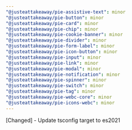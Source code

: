 ```yaml
---
"@justeattakeaway/pie-assistive-text": minor
"@justeattakeaway/pie-button": minor
"@justeattakeaway/pie-card": minor
"@justeattakeaway/pie-chip": minor
"@justeattakeaway/pie-cookie-banner": minor
"@justeattakeaway/pie-divider": minor
"@justeattakeaway/pie-form-label": minor
"@justeattakeaway/pie-icon-button": minor
"@justeattakeaway/pie-input": minor
"@justeattakeaway/pie-link": minor
"@justeattakeaway/pie-modal": minor
"@justeattakeaway/pie-notification": minor
"@justeattakeaway/pie-spinner": minor
"@justeattakeaway/pie-switch": minor
"@justeattakeaway/pie-tag": minor
"@justeattakeaway/pie-webc-core": minor
"@justeattakeaway/pie-icons-webc": minor
---
```


[Changed] - Update tsconfig target to es2021
